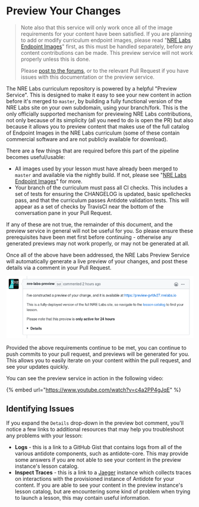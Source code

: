 # Preview Your Changes

> Note also that this service will only work once all of the image requirements for your content have been satisfied. If you are planning to add or modify curriculum endpoint images, please read "[NRE Labs Endpoint Images](../other-resources/nre-labs-endpoint-images.md)" first, as this must be handled separately, before any content contributions can be made. This preview service will not work properly unless this is done.
>
> Please [post to the forums](https://discuss.nrelabs.io/c/antidote-support/5), or to the relevant Pull Request if you have issues with this documentation or the preview service.

The NRE Labs curriculum repository is powered by a helpful "Preview Service". This is designed to make it easy to see your new content in action before it's merged to `master`, by building a fully functional version of the NRE Labs site on your own subdomain, using your branch/fork. This is the only officially supported mechanism for previewing NRE Labs contributions, not only because of its simplicity \(all you need to do is open the PR\) but also because it allows you to preview content that makes use of the full catalog of Endpoint Images in the NRE Labs curriculum \(some of these contain commercial software and are not publicly available for download\).

There are a few things that are required before this part of the pipeline becomes useful/usable:

* All images used by your lesson must have already been merged to `master` and available via the nightly build. If not, please see "[NRE Labs Endpoint Images](../other-resources/nre-labs-endpoint-images.md)" for more.
* Your branch of the curriculum must pass all CI checks. This includes a set of tests for ensuring the CHANGELOG is updated, basic spellchecks pass, and that the curriculum passes Antidote validation tests. This will appear as a set of checks by TravisCI near the bottom of the conversation pane in your Pull Request.

If any of these are not true, the remainder of this document, and the preview service in general will not be useful for you. So please ensure these prerequisites have been met first before continuing - otherwise any generated previews may not work properly, or may not be generated at all.

Once all of the above have been addressed, the NRE Labs Preview Service will automatically generate a live preview of your changes, and post these details via a comment in your Pull Request.

![](../.gitbook/assets/screenshot-from-2020-04-20-15-45-39.png)

Provided the above requirements continue to be met, you can continue to push commits to your pull request, and previews will be generated for you. This allows you to easily iterate on your content within the pull request, and see your updates quickly.

You can see the preview service in action in the following video:

{% embed url="https://www.youtube.com/watch?v=c4a2PP4gJqE" %}

## Identifying Issues

If you expand the `Details` drop-down in the preview bot comment, you'll notice a few links to additional resources that may help you troubleshoot any problems with your lesson:

* **Logs** - this is a link to a GitHub Gist that contains logs from all of the various antidote components, such as antidote-core. This may provide some answers if you are not able to see your content in the preview instance's lesson catalog.
* **Inspect Traces** - this is a link to a [Jaeger](https://www.jaegertracing.io/) instance which collects traces on interactions with the provisioned instance of Antidote for your content. If you are able to see your content in the preview instance's lesson catalog, but are encountering some kind of problem when trying to launch a lesson, this may contain useful information.



